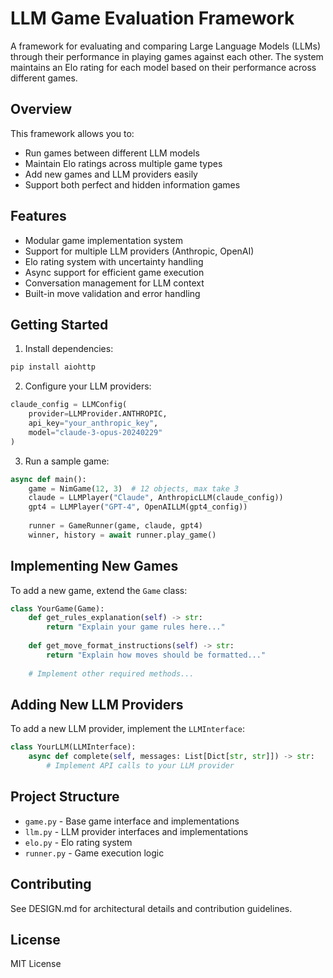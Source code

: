# LLM Game Evaluation Framework

A framework for evaluating and comparing Large Language Models (LLMs) through their performance in playing games against each other. The system maintains an Elo rating for each model based on their performance across different games.

## Overview

This framework allows you to:
- Run games between different LLM models
- Maintain Elo ratings across multiple game types
- Add new games and LLM providers easily
- Support both perfect and hidden information games

## Features

- Modular game implementation system
- Support for multiple LLM providers (Anthropic, OpenAI)
- Elo rating system with uncertainty handling
- Async support for efficient game execution
- Conversation management for LLM context
- Built-in move validation and error handling

## Getting Started

1. Install dependencies:
```bash
pip install aiohttp
```

2. Configure your LLM providers:
```python
claude_config = LLMConfig(
    provider=LLMProvider.ANTHROPIC,
    api_key="your_anthropic_key",
    model="claude-3-opus-20240229"
)
```

3. Run a sample game:
```python
async def main():
    game = NimGame(12, 3)  # 12 objects, max take 3
    claude = LLMPlayer("Claude", AnthropicLLM(claude_config))
    gpt4 = LLMPlayer("GPT-4", OpenAILLM(gpt4_config))
    
    runner = GameRunner(game, claude, gpt4)
    winner, history = await runner.play_game()
```

## Implementing New Games

To add a new game, extend the `Game` class:

```python
class YourGame(Game):
    def get_rules_explanation(self) -> str:
        return "Explain your game rules here..."
    
    def get_move_format_instructions(self) -> str:
        return "Explain how moves should be formatted..."
    
    # Implement other required methods...
```

## Adding New LLM Providers

To add a new LLM provider, implement the `LLMInterface`:

```python
class YourLLM(LLMInterface):
    async def complete(self, messages: List[Dict[str, str]]) -> str:
        # Implement API calls to your LLM provider
```

## Project Structure

- `game.py` - Base game interface and implementations
- `llm.py` - LLM provider interfaces and implementations
- `elo.py` - Elo rating system
- `runner.py` - Game execution logic

## Contributing

See DESIGN.md for architectural details and contribution guidelines.

## License

MIT License
